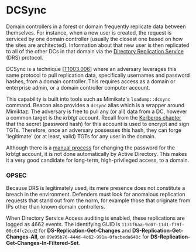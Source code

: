 # DCSync

Domain controllers in a forest or domain frequently replicate data between themselves.  For instance, when a new user is created, the request is serviced by one domain controller (usually the closest one based on how the sites are architected).  Information about that new user is then replicated to all of the other DCs in that domain via the [Directory Replication Service](https://learn.microsoft.com/en-us/openspecs/windows_protocols/ms-drsr/f977faaa-673e-4f66-b9bf-48c640241d47) (DRS) protocol.

DCSync is a technique \[[T1003.006](https://attack.mitre.org/techniques/T1003/006/)] where an adversary leverages this same protocol to pull replication data, specifically usernames and password hashes, from a domain controller.  This requires access as a domain or enterprise admin, or a domain controller computer account.

This capability is built into tools such as Mimikatz's `lsadump::dcsync` command.  Beacon also provides a `dcsync` alias which is a wrapper around Mimiktaz.  The adversary is free to pull any (or all) data from a DC, however a common target is the _krbtgt_ account.  Recall from the [Kerberos chapter](https://www.zeropointsecurity.co.uk/path-player?courseid=red-team-ops\&unit=674b79df7385fdbe1c0e7737) that the secret (password hash) for this account is used to encrypt and sign TGTs.  Therefore, once an adversary possesses this hash, they can forge 'legitimate' (or at least, valid) TGTs for any user in the domain.

Although there is a [manual process](https://learn.microsoft.com/en-us/windows-server/identity/ad-ds/manage/forest-recovery-guide/ad-forest-recovery-reset-the-krbtgt-password) for changing the password for the krbtgt account, it is not done automatically by Active Directory.  This makes it a very good candidate for long-term, high-privileged access, to a domain.

### OPSEC <a href="#el_1738145783095_524" id="el_1738145783095_524"></a>

Because DRS is legitimately used, its mere presence does not constitute a breach in the environment.  Defenders must look for anomalous replication requests that stand out from the norm, for example those that originate from IPs other than known domain controllers.

When Directory Service Access auditing is enabled, these replications are logged as 4662 events.  The identifying GUID is `1131f6aa-9c07-11d1-f79f-00c04fc2dcd2` for **DS-Replication-Get-Changes** and **DS-Replication-Get-Changes-All**, or `89e95b76-444d-4c62-991a-0facbeda640c` for **DS-Replication-Get-Changes-In-Filtered-Set**.

<figure><img src="https://lwfiles.mycourse.app/66e95234fe489daea7060790-public/2156021a3b2a7938400b651c5024ee49.png" alt=""><figcaption></figcaption></figure>
